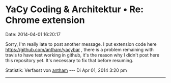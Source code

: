 YaCy Coding & Architektur • Re: Chrome extension
================================================

Date: 2014-04-01 16:20:17

Sorry, I\'m really late to post another message. I put extension code
here <https://github.com/antham/yacybar> , there is a problem remaining
with travis to have test working in github, it\'s the reason why I
didn\'t post here this repository yet. It\'s necessary to fix that
before resuming.

Statistik: Verfasst von
[antham](http://forum.yacy-websuche.de/memberlist.php?mode=viewprofile&u=9365)
--- Di Apr 01, 2014 3:20 pm

------------------------------------------------------------------------
